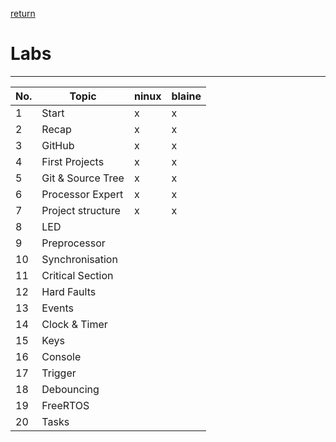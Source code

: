 [return](./../README.md)
# Labs
---

| No. |Topic                  | ninux | blaine |
|-----|-----------------------|-------|--------|
| 1   | Start                 | x     | x      |
| 2   | Recap                 | x     | x      |
| 3   | GitHub                | x     | x      |
| 4   | First Projects        | x     | x      | 
| 5   | Git & Source Tree     | x     | x      |  
| 6   | Processor Expert      | x     | x      |  
| 7   | Project structure     | x     | x      |  
| 8   | LED                   |       |        |  
| 9   | Preprocessor          |       |        |  
| 10  | Synchronisation       |       |        |  
| 11  | Critical Section      |       |        |  
| 12  | Hard Faults           |       |        |  
| 13  | Events                |       |        |  
| 14  | Clock & Timer         |       |        |  
| 15  | Keys                  |       |        |  
| 16  | Console               |       |        |  
| 17  | Trigger               |       |        |  
| 18  | Debouncing            |       |        |  
| 19  | FreeRTOS              |       |        |  
| 20  | Tasks                 |       |        |  

